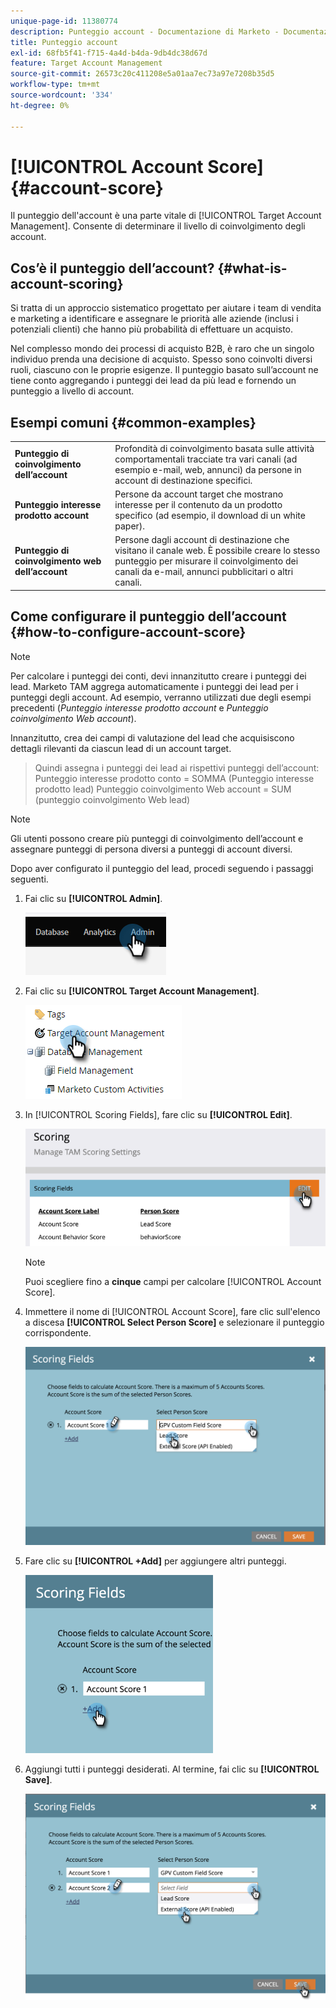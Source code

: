 ```yaml
---
unique-page-id: 11380774
description: Punteggio account - Documentazione di Marketo - Documentazione del prodotto
title: Punteggio account
exl-id: 68fb5f41-f715-4a4d-b4da-9db4dc38d67d
feature: Target Account Management
source-git-commit: 26573c20c411208e5a01aa7ec73a97e7208b35d5
workflow-type: tm+mt
source-wordcount: '334'
ht-degree: 0%

---
```


# [!UICONTROL Account Score] {#account-score}

Il punteggio dell&#39;account è una parte vitale di [!UICONTROL Target Account Management]. Consente di determinare il livello di coinvolgimento degli account.

## Cos’è il punteggio dell’account? {#what-is-account-scoring}

Si tratta di un approccio sistematico progettato per aiutare i team di vendita e marketing a identificare e assegnare le priorità alle aziende (inclusi i potenziali clienti) che hanno più probabilità di effettuare un acquisto.

Nel complesso mondo dei processi di acquisto B2B, è raro che un singolo individuo prenda una decisione di acquisto. Spesso sono coinvolti diversi ruoli, ciascuno con le proprie esigenze. Il punteggio basato sull’account ne tiene conto aggregando i punteggi dei lead da più lead e fornendo un punteggio a livello di account.

## Esempi comuni {#common-examples}

<table>
 <tbody>
  <tr>
   <td><strong>Punteggio di coinvolgimento dell’account</strong></td>
   <td>Profondità di coinvolgimento basata sulle attività comportamentali tracciate tra vari canali (ad esempio e-mail, web, annunci) da persone in account di destinazione specifici.</td>
  </tr>
  <tr>
   <td><strong>Punteggio interesse prodotto account</strong></td>
   <td>Persone da account target che mostrano interesse per il contenuto da un prodotto specifico (ad esempio, il download di un white paper).</td>
  </tr>
  <tr>
   <td><strong>Punteggio di coinvolgimento web dell’account</strong></td>
   <td>Persone dagli account di destinazione che visitano il canale web. È possibile creare lo stesso punteggio per misurare il coinvolgimento dei canali da e-mail, annunci pubblicitari o altri canali.</td>
  </tr>
 </tbody>
</table>

## Come configurare il punteggio dell’account {#how-to-configure-account-score}

>[!NOTE]
>
>Per calcolare i punteggi dei conti, devi innanzitutto creare i punteggi dei lead. Marketo TAM aggrega automaticamente i punteggi dei lead per i punteggi degli account. Ad esempio, verranno utilizzati due degli esempi precedenti (_Punteggio interesse prodotto account_ e _Punteggio coinvolgimento Web account_).
>
>Innanzitutto, crea dei campi di valutazione del lead che acquisiscono dettagli rilevanti da ciascun lead di un account target.
>>Quindi assegna i punteggi dei lead ai rispettivi punteggi dell’account:
>>Punteggio interesse prodotto conto = SOMMA (Punteggio interesse prodotto lead)
>>Punteggio coinvolgimento Web account = SUM (punteggio coinvolgimento Web lead)

>[!NOTE]
>
>Gli utenti possono creare più punteggi di coinvolgimento dell’account e assegnare punteggi di persona diversi a punteggi di account diversi.

Dopo aver configurato il punteggio del lead, procedi seguendo i passaggi seguenti.

1. Fai clic su **[!UICONTROL Admin]**.

   ![](assets/account-score-1.png)

1. Fai clic su **[!UICONTROL Target Account Management]**.

   ![](assets/account-score-2.png)

1. In [!UICONTROL Scoring Fields], fare clic su **[!UICONTROL Edit]**.

   ![](assets/account-score-3.png)

   >[!NOTE]
   >
   >Puoi scegliere fino a **cinque** campi per calcolare [!UICONTROL Account Score].

1. Immettere il nome di [!UICONTROL Account Score], fare clic sull&#39;elenco a discesa **[!UICONTROL Select Person Score]** e selezionare il punteggio corrispondente.

   ![](assets/account-score-4.png)

1. Fare clic su **[!UICONTROL +Add]** per aggiungere altri punteggi.

   ![](assets/account-score-5.png)

1. Aggiungi tutti i punteggi desiderati. Al termine, fai clic su **[!UICONTROL Save]**.

   ![](assets/account-score-6.png)
